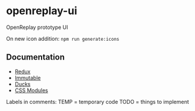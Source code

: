 # openreplay-ui
OpenReplay prototype UI

On new icon addition: 
`npm run generate:icons`

## Documentation

* [Redux](https://redux.js.org/)
* [Immutable](https://facebook.github.io/immutable-js/)
* [Ducks](https://github.com/erikras/ducks-modular-redux)
* [CSS Modules](https://github.com/css-modules/css-modules)

Labels in comments:
TEMP = temporary code
TODO = things to implement
